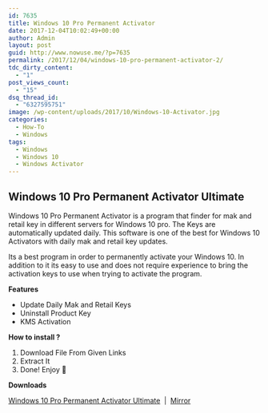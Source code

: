 ```yaml
---
id: 7635
title: Windows 10 Pro Permanent Activator
date: 2017-12-04T10:02:49+00:00
author: Admin
layout: post
guid: http://www.nowuse.me/?p=7635
permalink: /2017/12/04/windows-10-pro-permanent-activator-2/
tdc_dirty_content:
  - "1"
post_views_count:
  - "15"
dsq_thread_id:
  - "6327595751"
image: /wp-content/uploads/2017/10/Windows-10-Activator.jpg
categories:
  - How-To
  - Windows
tags:
  - Windows
  - Windows 10
  - Windows Activator
---
```

<h2><strong>Windows 10 Pro Permanent Activator Ultimate</strong></h2>
Windows 10 Pro Permanent Activator is a program that finder for mak and retail key in different servers for Windows 10 pro. The Keys are automatically updated daily. This software is one of the best for Windows 10 Activators with daily mak and retail key updates. <span id="more-2363906"></span>

Its a best program in order to permanently activate your Windows 10.
In addition to it its easy to use and does not require experience to bring the activation keys to use when trying to activate the program.

<strong>Features</strong>
<ul>
 	<li>Update Daily Mak and Retail Keys</li>
 	<li>Uninstall Product Key</li>
 	<li>KMS Activation</li>
</ul>
<strong>How to install ?</strong>
<ol>
 	<li>Download File From Given Links</li>
 	<li>Extract It</li>
 	<li>Done! Enjoy 🙂</li>
</ol>
<strong>Downloads</strong>

<a href="http://snowfiles.com/vzboyrgg1xed" target="_blank" rel="noopener">Windows 10 Pro Permanent Activator Ultimate</a>  |  <a href="https://uplod.cc/4hcsyfkcsk3q" target="_blank" rel="noopener">Mirror</a>